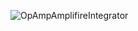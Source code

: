 ![OpAmpAmplifireIntegrator](https://github.com/user-attachments/assets/7fa75ad6-6ea9-4155-99c5-e2e6d0d9e18c)
